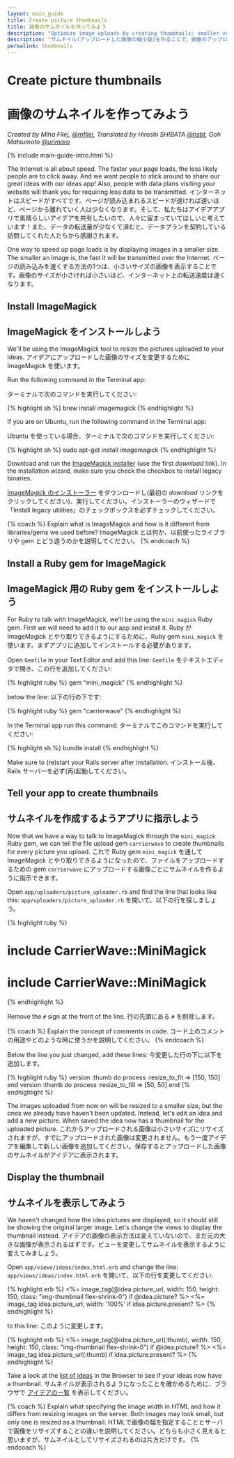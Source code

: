```yaml
---
layout: main_guide
title: Create picture thumbnails
title: 画像のサムネイルを作ってみよう
description: "Optimize image uploads by creating thumbnails: smaller versions of the original file uploads."
description: "サムネイル(アップロードした画像の縮小版)を作ることで、画像のアップロード機能を最適化しましょう。"
permalink: thumbnails
---
```


# Create picture thumbnails
# 画像のサムネイルを作ってみよう

*Created by Miha Filej, [@mfilej](https://twitter.com/mfilej), Translated by Hiroshi SHIBATA [@hsbt](http://twitter.com/hsbt), Goh Matsumoto [@urimaro](http://twitter.com/urimaro)*

{% include main-guide-intro.html %}

The Internet is all about speed. The faster your page loads, the less likely people are to click away. And we want people to stick around to share our great ideas with our ideas app! Also, people with data plans visiting your website will thank you for requiring less data to be transmitted.
インターネットはスピードがすべてです。ページが読み込まれるスピードが速ければ速いほど、ページから離れていく人は少なくなります。そして、私たちはアイデアアプリで素晴らしいアイデアを共有したいので、人々に留まっていてほしいと考えています！また、データの転送量が少なくて済むと、データプランを契約している訪問してくれた人たちから感謝されます。

One way to speed up page loads is by displaying images in a smaller size. The smaller an image is, the fast it will be transmitted over the Internet.
ページの読み込みを速くする方法の1つは、小さいサイズの画像を表示することです。画像のサイズが小さければ小さいほど、インターネット上の転送速度は速くなります。

## Install ImageMagick
## ImageMagick をインストールしよう

We'll be using the ImageMagick tool to resize the pictures uploaded to your ideas.
アイデアにアップロードした画像のサイズを変更するために ImageMagick を使います。

<div class="os-specific">
  <div class="mac">
<p>Run the following command in the Terminal app:</p>
<p>ターミナルで次のコマンドを実行してください:</p>
{% highlight sh %}
brew install imagemagick
{% endhighlight %}
  </div>
  <div class="nix">
<p>If you are on Ubuntu, run the following command in the Terminal app:</p>
<p>Ubuntu を使っている場合、ターミナルで次のコマンドを実行してください:</p>
{% highlight sh %}
sudo apt-get install imagemagick
{% endhighlight %}
  </div>
  <div class="win">
<p>Download and run the <a href="https://www.imagemagick.org/script/download.php#windows">ImageMagick installer</a> (use the first <em>download</em> link). In the installation wizard, make sure you check the checkbox to install legacy binaries.</p>
<p><a href="https://www.imagemagick.org/script/download.php#windows">ImageMagick のインストーラー</a> をダウンロードし(最初の <em>download</em> リンクをクリックしてください)、実行してください。インストーラーのウィザードで「Install legacy utilities」のチェックボックスを必ずチェックしてください。</p>
  </div>
</div>

{% coach %}
Explain what is ImageMagick and how is it different from libraries/gems we used before?
ImageMagick とは何か、以前使ったライブラリや gem とどう違うのかを説明してください。
{% endcoach %}

## Install a Ruby gem for ImageMagick
## ImageMagick 用の Ruby gem をインストールしよう

For Ruby to talk with ImageMagick, we'll be using the `mini_magick` Ruby gem. First we will need to add it to our app and install it.
Ruby が ImageMagick とやり取りできるようにするために、Ruby gem `mini_magick` を使います。まずアプリに追加してインストールする必要があります。

Open `Gemfile` in your Text Editor and add this line:
`Gemfile` をテキストエディタで開き、この行を追加してください:

{% highlight ruby %}
gem "mini_magick"
{% endhighlight %}

below the line:
以下の行の下です:

{% highlight ruby %}
gem "carrierwave"
{% endhighlight %}

In the Terminal app run this command:
ターミナルでこのコマンドを実行してください:

{% highlight sh %}
bundle install
{% endhighlight %}

Make sure to (re)start your Rails server after installation.
インストール後、Rails サーバーを必ず(再)起動してください。

## Tell your app to create thumbnails
## サムネイルを作成するようアプリに指示しよう

Now that we have a way to talk to ImageMagick through the `mini_magick` Ruby gem, we can tell the file upload gem `carrierwave` to create thumbnails for every picture you upload.
これで Ruby gem `mini_magick` を通して ImageMagick とやり取りできるようになったので、ファイルをアップロードするための gem `carrierwave` にアップロードする画像ごとにサムネイルを作るように指示できます。

Open `app/uploaders/picture_uploader.rb` and find the line that looks like this:
`app/uploaders/picture_uploader.rb` を開いて、以下の行を探しましょう。

{% highlight ruby %}
# include CarrierWave::MiniMagick
  # include CarrierWave::MiniMagick
{% endhighlight %}

Remove the `#` sign at the front of the line.
行の先頭にある `#` を削除します。

{% coach %}
Explain the concept of comments in code.
コード上のコメントの用途やどのような時に使うかを説明してください。
{% endcoach %}

Below the line you just changed, add these lines:
今変更した行の下に以下を追加します。

{% highlight ruby %}
version :thumb do
  process :resize_to_fit => [150, 150]
end
version :thumb do
  process :resize_to_fill => [50, 50]
end
{% endhighlight %}

The images uploaded from now on will be resized to a smaller size, but the ones we already have haven't been updated. Instead, let's edit an idea and add a new picture. When saved the idea now has a thumbnail for the uploaded picture.
これからアップロードされる画像は小さいサイズにリサイズされますが、すでにアップロードされた画像は変更されません。もう一度アイデアを編集して新しい画像を追加してください。保存するとアップロードした画像のサムネイルがアイデアに表示されます。

## Display the thumbnail
## サムネイルを表示してみよう

We haven't changed how the idea pictures are displayed, so it should still be showing the original larger image. Let's change the views to display the thumbnail instead.
アイデアの画像の表示方法は変えていないので、まだ元の大きな画像が表示されるはずです。ビューを変更してサムネイルを表示するように変えてみましょう。

Open `app/views/ideas/index.html.erb` and change the line:
`app/views/ideas/index.html.erb` を開いて、以下の行を変更してください:

{% highlight erb %}
<%= image_tag(@idea.picture_url, width: 150, height: 150, class: "img-thumbnail flex-shrink-0") if @idea.picture? %>
<%= image_tag idea.picture_url, width: '100%' if idea.picture.present? %>
{% endhighlight %}

to this line:
このように変更します。

{% highlight erb %}
<%= image_tag(@idea.picture_url(:thumb), width: 150, height: 150, class: "img-thumbnail flex-shrink-0") if @idea.picture? %>
<%= image_tag idea.picture_url(:thumb) if idea.picture.present? %>
{% endhighlight %}

Take a look at the [list of ideas](http://localhost:3000/ideas) in the Browser to see if your ideas now have a thumbnail.
サムネイルが表示されるようになったことを確かめるために、ブラウザで [アイデアの一覧](http://localhost:3000/ideas) を表示してください。

{% coach %}
Explain what specifying the image width in HTML and how it differs from resizing images on the server. Both images may look small, but only one is resized as a thumbnail.
HTMLで画像の幅を指定することとサーバで画像をリサイズすることの違いを説明してください。どちらも小さく見えると思いますが、サムネイルとしてリサイズされるのは片方だけです。
{% endcoach %}
